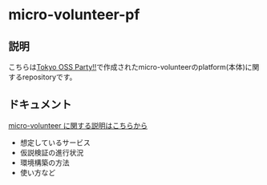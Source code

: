 # micro-volunteer-pf


## 説明
こちらは[Tokyo OSS Party!!](https://tokyo-oss-party.com/)で作成されたmicro-volunteerのplatform(本体)に関するrepositoryです。


## ドキュメント
[micro-volunteer に関する説明はこちらから](https://github.com/urashin/micro-volunteer-docs)
- 想定しているサービス
- 仮説検証の進行状況
- 環境構築の方法
- 使い方など
